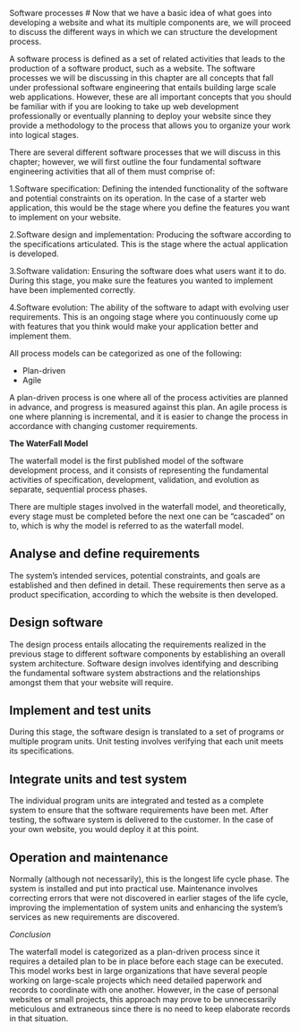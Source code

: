 Software processes #
Now that we have a basic idea of what goes into developing a website and what its multiple components are, we will proceed to discuss the different ways in which we can structure the development process.

A software process is defined as a set of related activities that leads to the production of a software product, such as a website. The software processes we will be discussing in this chapter are all concepts that fall under professional software engineering that entails building large scale web applications. However, these are all important concepts that you should be familiar with if you are looking to take up web development professionally or eventually planning to deploy your website since they provide a methodology to the process that allows you to organize your work into logical stages.

There are several different software processes that we will discuss in this chapter; however, we will first outline the four fundamental software engineering activities that all of them must comprise of:

1.Software specification: Defining the intended functionality of the software and potential constraints on its operation. In the case of a starter web application, this would be the stage where you define the features you want to implement on your website.

2.Software design and implementation: Producing the software according to the specifications articulated. This is the stage where the actual application is developed.

3.Software validation: Ensuring the software does what users want it to do. During this stage, you make sure the features you wanted to implement have been implemented correctly.

4.Software evolution: The ability of the software to adapt with evolving user requirements. This is an ongoing stage where you continuously come up with features that you think would make your application better and implement them.


All process models can be categorized as one of the following:

- Plan-driven
- Agile

A plan-driven process is one where all of the process activities are planned in advance, and progress is measured against this plan.
An agile process is one where planning is incremental, and it is easier to change the process in accordance with changing customer requirements.

**The WaterFall Model**

The waterfall model is the first published model of the software development process, and it consists of representing the fundamental activities
of specification, development, validation, and evolution as separate, sequential process phases.

There are multiple stages involved in the waterfall model, and theoretically, every stage must be completed before the next one can be “cascaded” on to, 
which is why the model is referred to as the waterfall model.

## Analyse and define requirements

The system’s intended services, potential constraints, and goals are established and then defined in detail. 
These requirements then serve as a product specification, according to which the website is then developed.

## Design software

The design process entails allocating the requirements realized in the previous stage to different software components by establishing an overall system 
architecture. Software design involves identifying and describing the fundamental software system abstractions and the relationships amongst them that your
website will require.

## Implement and test units

During this stage, the software design is translated to a set of programs or multiple program units. 
Unit testing involves verifying that each unit meets its specifications.

## Integrate units and test system

The individual program units are integrated and tested as a complete system to ensure that the software requirements have been met. 
After testing, the software system is delivered to the customer. In the case of your own website, you would deploy it at this point.

## Operation and maintenance

Normally (although not necessarily), this is the longest life cycle phase. 
The system is installed and put into practical use. Maintenance involves correcting errors that were not discovered in earlier stages of the life cycle, 
improving the implementation of system units and enhancing the system’s services as new requirements are discovered.

_Conclusion_

The waterfall model is categorized as a plan-driven process since it requires a detailed plan to be in place before each stage can be executed. 
This model works best in large organizations that have several people working on large-scale projects which need detailed paperwork and records to coordinate 
with one another. However, in the case of personal websites or small projects, this approach may prove to be unnecessarily meticulous and extraneous since 
there is no need to keep elaborate records in that situation.
